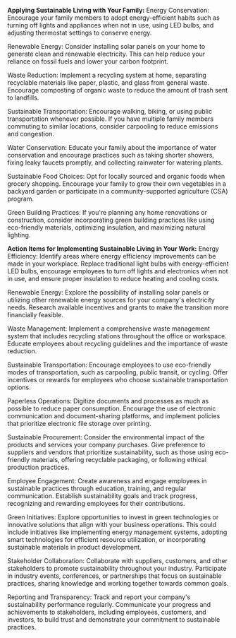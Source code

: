 **Applying Sustainable Living with Your Family:**
Energy Conservation: Encourage your family members to adopt energy-efficient habits such as turning off lights and appliances when not in use, using LED bulbs, and adjusting thermostat settings to conserve energy.

Renewable Energy: Consider installing solar panels on your home to generate clean and renewable electricity. This can help reduce your reliance on fossil fuels and lower your carbon footprint.

Waste Reduction: Implement a recycling system at home, separating recyclable materials like paper, plastic, and glass from general waste. Encourage composting of organic waste to reduce the amount of trash sent to landfills.

Sustainable Transportation: Encourage walking, biking, or using public transportation whenever possible. If you have multiple family members commuting to similar locations, consider carpooling to reduce emissions and congestion.

Water Conservation: Educate your family about the importance of water conservation and encourage practices such as taking shorter showers, fixing leaky faucets promptly, and collecting rainwater for watering plants.

Sustainable Food Choices: Opt for locally sourced and organic foods when grocery shopping. Encourage your family to grow their own vegetables in a backyard garden or participate in a community-supported agriculture (CSA) program.

Green Building Practices: If you're planning any home renovations or construction, consider incorporating green building practices like using eco-friendly materials, optimizing insulation, and maximizing natural lighting.

**Action Items for Implementing Sustainable Living in Your Work:**
Energy Efficiency: Identify areas where energy efficiency improvements can be made in your workplace. Replace traditional light bulbs with energy-efficient LED bulbs, encourage employees to turn off lights and electronics when not in use, and ensure proper insulation to reduce heating and cooling costs.

Renewable Energy: Explore the possibility of installing solar panels or utilizing other renewable energy sources for your company's electricity needs. Research available incentives and grants to make the transition more financially feasible.

Waste Management: Implement a comprehensive waste management system that includes recycling stations throughout the office or workspace. Educate employees about recycling guidelines and the importance of waste reduction.

Sustainable Transportation: Encourage employees to use eco-friendly modes of transportation, such as carpooling, public transit, or cycling. Offer incentives or rewards for employees who choose sustainable transportation options.

Paperless Operations: Digitize documents and processes as much as possible to reduce paper consumption. Encourage the use of electronic communication and document-sharing platforms, and implement policies that prioritize electronic file storage over printing.

Sustainable Procurement: Consider the environmental impact of the products and services your company purchases. Give
preference to suppliers and vendors that prioritize sustainability, such as those using eco-friendly materials, offering recyclable packaging, or following ethical production practices.

Employee Engagement: Create awareness and engage employees in sustainable practices through education, training, and regular communication. Establish sustainability goals and track progress, recognizing and rewarding employees for their contributions.

Green Initiatives: Explore opportunities to invest in green technologies or innovative solutions that align with your business operations. This could include initiatives like implementing energy management systems, adopting smart technologies for efficient resource utilization, or incorporating sustainable materials in product development.

Stakeholder Collaboration: Collaborate with suppliers, customers, and other stakeholders to promote sustainability throughout your industry. Participate in industry events, conferences, or partnerships that focus on sustainable practices, sharing knowledge and working together towards common goals.

Reporting and Transparency: Track and report your company's sustainability performance regularly. Communicate your progress and achievements to stakeholders, including employees, customers, and investors, to build trust and demonstrate your commitment to sustainable practices.
